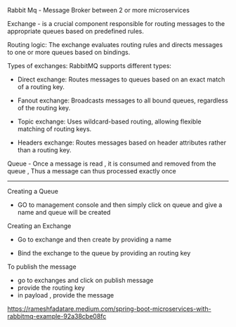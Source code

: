 Rabbit Mq - Message Broker between 2 or more microservices


Exchange - is a crucial component responsible for routing messages to the appropriate queues based on predefined rules.

Routing logic: The exchange evaluates routing rules and directs messages to one or more queues based on bindings.

Types of exchanges: RabbitMQ supports different types:

- Direct exchange: Routes messages to queues based on an exact match of a routing key.

- Fanout exchange: Broadcasts messages to all bound queues, regardless of the routing key.

- Topic exchange: Uses wildcard-based routing, allowing flexible matching of routing keys.

- Headers exchange: Routes messages based on header attributes rather than a routing key.


Queue - Once a message is read , it is consumed and removed from the queue , Thus a message can thus processed exactly once



-------------------------------------------------------------------------------------------------------------------------------------------------------------------------------------------


Creating a Queue
- GO to management console and then simply click on queue and give a name and queue will be created

Creating an Exchange 
- Go to exchange and then create by providing a name

- Bind the exchange to the queue by providing an routing key


To publish the message

- go to exchanges and click on publish message
- provide the routing key
- in payload , provide the message



https://rameshfadatare.medium.com/spring-boot-microservices-with-rabbitmq-example-92a38cbe08fc
